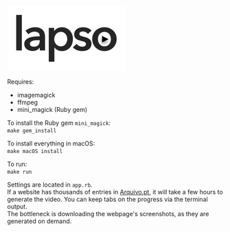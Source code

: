![lapso logo](lapso_logo.png)

  
Requires:  
- imagemagick
- ffmpeg  
- mini_magick (Ruby gem)

To install the Ruby gem ``mini_magick``:  
``make gem_install``

To install everything in macOS:  
``make macOS install``

To run:  
``make run``

Settings are located in ``app.rb``.  
If a website has thousands of entries in [Arquivo.pt](https://arquivo.pt), it will take a few hours to generate the video. You can keep tabs on the progress via the terminal output.  
The bottleneck is downloading the webpage's screenshots, as they are generated on demand.